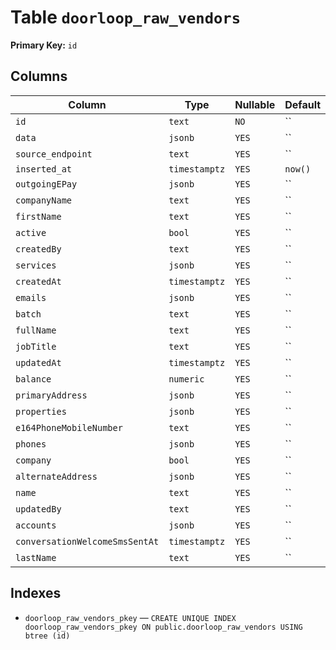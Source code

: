 # Table `doorloop_raw_vendors`

**Primary Key:** `id`

## Columns

| Column | Type | Nullable | Default |
|---|---|---|---|
| `id` | `text` | `NO` | `` |
| `data` | `jsonb` | `YES` | `` |
| `source_endpoint` | `text` | `YES` | `` |
| `inserted_at` | `timestamptz` | `YES` | `now()` |
| `outgoingEPay` | `jsonb` | `YES` | `` |
| `companyName` | `text` | `YES` | `` |
| `firstName` | `text` | `YES` | `` |
| `active` | `bool` | `YES` | `` |
| `createdBy` | `text` | `YES` | `` |
| `services` | `jsonb` | `YES` | `` |
| `createdAt` | `timestamptz` | `YES` | `` |
| `emails` | `jsonb` | `YES` | `` |
| `batch` | `text` | `YES` | `` |
| `fullName` | `text` | `YES` | `` |
| `jobTitle` | `text` | `YES` | `` |
| `updatedAt` | `timestamptz` | `YES` | `` |
| `balance` | `numeric` | `YES` | `` |
| `primaryAddress` | `jsonb` | `YES` | `` |
| `properties` | `jsonb` | `YES` | `` |
| `e164PhoneMobileNumber` | `text` | `YES` | `` |
| `phones` | `jsonb` | `YES` | `` |
| `company` | `bool` | `YES` | `` |
| `alternateAddress` | `jsonb` | `YES` | `` |
| `name` | `text` | `YES` | `` |
| `updatedBy` | `text` | `YES` | `` |
| `accounts` | `jsonb` | `YES` | `` |
| `conversationWelcomeSmsSentAt` | `timestamptz` | `YES` | `` |
| `lastName` | `text` | `YES` | `` |

## Indexes

- `doorloop_raw_vendors_pkey` — `CREATE UNIQUE INDEX doorloop_raw_vendors_pkey ON public.doorloop_raw_vendors USING btree (id)`